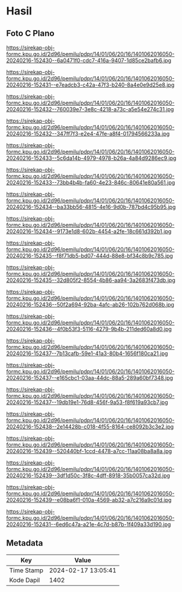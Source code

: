 # Hasil

## Foto C Plano

https://sirekap-obj-formc.kpu.go.id/2d96/pemilu/pdpr/14/01/06/20/16/1401062016050-20240216-152430--6a0471f0-cdc7-416a-9407-1d85ce2bafb6.jpg

https://sirekap-obj-formc.kpu.go.id/2d96/pemilu/pdpr/14/01/06/20/16/1401062016050-20240216-152431--e7eadcb3-c42a-47f3-b240-8a4e0e9d25e8.jpg

https://sirekap-obj-formc.kpu.go.id/2d96/pemilu/pdpr/14/01/06/20/16/1401062016050-20240216-152432--760039e7-3e8c-4218-a73c-a5e54e274c31.jpg

https://sirekap-obj-formc.kpu.go.id/2d96/pemilu/pdpr/14/01/06/20/16/1401062016050-20240216-152432--347ff7f3-e2e4-47fe-a8f4-01794566233a.jpg

https://sirekap-obj-formc.kpu.go.id/2d96/pemilu/pdpr/14/01/06/20/16/1401062016050-20240216-152433--5c6da14b-4979-4978-b26a-4a84d9286ec9.jpg

https://sirekap-obj-formc.kpu.go.id/2d96/pemilu/pdpr/14/01/06/20/16/1401062016050-20240216-152433--73bb4b4b-fa60-4e23-846c-80641e80a561.jpg

https://sirekap-obj-formc.kpu.go.id/2d96/pemilu/pdpr/14/01/06/20/16/1401062016050-20240216-152434--ba33bb56-4815-4e16-9d0b-787bd4c95b95.jpg

https://sirekap-obj-formc.kpu.go.id/2d96/pemilu/pdpr/14/01/06/20/16/1401062016050-20240216-152434--9173e1d8-602b-4454-a2fe-18c661d392b1.jpg

https://sirekap-obj-formc.kpu.go.id/2d96/pemilu/pdpr/14/01/06/20/16/1401062016050-20240216-152435--f8f71db5-bd07-444d-88e8-bf34c8b9c785.jpg

https://sirekap-obj-formc.kpu.go.id/2d96/pemilu/pdpr/14/01/06/20/16/1401062016050-20240216-152435--32d805f2-8554-4b86-aa94-3a2683f473db.jpg

https://sirekap-obj-formc.kpu.go.id/2d96/pemilu/pdpr/14/01/06/20/16/1401062016050-20240216-152436--50f2a694-92ba-4afc-ab26-102b762d068b.jpg

https://sirekap-obj-formc.kpu.go.id/2d96/pemilu/pdpr/14/01/06/20/16/1401062016050-20240216-152436--4f0b53f3-5116-4279-9b4b-211ded60a8d0.jpg

https://sirekap-obj-formc.kpu.go.id/2d96/pemilu/pdpr/14/01/06/20/16/1401062016050-20240216-152437--7b13cafb-59e1-41a3-80b4-1656f180ca21.jpg

https://sirekap-obj-formc.kpu.go.id/2d96/pemilu/pdpr/14/01/06/20/16/1401062016050-20240216-152437--e165cbc1-03aa-44dc-88a5-289a60bf7348.jpg

https://sirekap-obj-formc.kpu.go.id/2d96/pemilu/pdpr/14/01/06/20/16/1401062016050-20240216-152437--19db19e1-76d8-456f-9a53-f8f619a93cb7.jpg

https://sirekap-obj-formc.kpu.go.id/2d96/pemilu/pdpr/14/01/06/20/16/1401062016050-20240216-152438--2e14428b-c018-4f55-8164-ce8092b3c3e2.jpg

https://sirekap-obj-formc.kpu.go.id/2d96/pemilu/pdpr/14/01/06/20/16/1401062016050-20240216-152439--520440bf-1ccd-4478-a7cc-11aa08ba8a8a.jpg

https://sirekap-obj-formc.kpu.go.id/2d96/pemilu/pdpr/14/01/06/20/16/1401062016050-20240216-152439--3df1d50c-3f8c-4dff-8918-35b0057ca32d.jpg

https://sirekap-obj-formc.kpu.go.id/2d96/pemilu/pdpr/14/01/06/20/16/1401062016050-20240216-152439--e08ba6f1-010a-4569-ab32-a7c216a9c01d.jpg

https://sirekap-obj-formc.kpu.go.id/2d96/pemilu/pdpr/14/01/06/20/16/1401062016050-20240216-152431--6ed6c47a-a21e-4c7d-b87b-1f409a33d190.jpg


## Metadata

| Key        | Value               |
| ---------- | ------------------- |
| Time Stamp | 2024-02-17 13:05:41 |
| Kode Dapil | 1402                |



